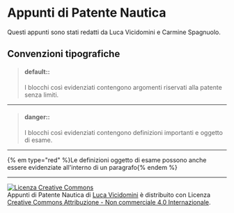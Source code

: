 # Appunti di Patente Nautica

Questi appunti sono stati redatti da Luca Vicidomini e Carmine Spagnuolo.


## Convenzioni tipografiche

> #### default::
>
> I blocchi così evidenziati contengono argomenti riservati alla patente senza limiti.

---

> #### danger::
>
> I  blocchi così evidenziati contengono definizioni importanti e oggetto di esame.

---

{% em type="red" %}Le definizioni oggetto di esame possono anche essere evidenziate all'interno di un paragrafo{% endem %}

---

<a rel="license" href="http://creativecommons.org/licenses/by-nc/4.0/"><img alt="Licenza Creative Commons" style="border-width:0" src="https://i.creativecommons.org/l/by-nc/4.0/88x31.png" /></a><br/><span xmlns:dct="http://purl.org/dc/terms/" property="dct:title">Appunti di Patente Nautica</span> di <a xmlns:cc="http://creativecommons.org/ns#" href="https://github.com/lucavicidomini/book-patente-nautica" property="cc:attributionName" rel="cc:attributionURL">Luca Vicidomini</a> è distribuito con Licenza <a rel="license" href="http://creativecommons.org/licenses/by-nc/4.0/">Creative Commons Attribuzione - Non commerciale 4.0 Internazionale</a>.